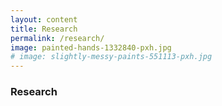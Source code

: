 ```yaml
---
layout: content
title: Research
permalink: /research/
image: painted-hands-1332840-pxh.jpg
# image: slightly-messy-paints-551113-pxh.jpg
---
```


### Research


